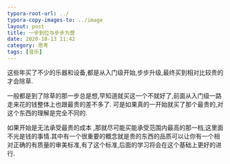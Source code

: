 ```yaml
---
typora-root-url: ../
typora-copy-images-to: ../image
layout: post
title: 一步到位与步步为营
date: 2020-10-13 11:42
category: 思考
tags: [音乐]
---
```




这些年买了不少的乐器和设备,都是从入门级开始,步步升级,最终买到相对比较贵的才会除草.

一般都是到了除草的那一步总是想,早知道就买这一个不就好了,前面从入门级一路走来花的钱整体上也跟最贵的差不多了. 可是如果真的一开始就买了那个最贵的,对这个东西的理解是完全不同的.  

如果开始是无法承受最贵的成本 ,那就尽可能买能承受范围内最高的那一档,这里面不光是钱的事情.其中有一个很重要的概念就是贵的东西的品质可以让你有一个相对正确的有质量的审美标准,有了这个标准,后面的学习将会在这个基础上更好的进行.   